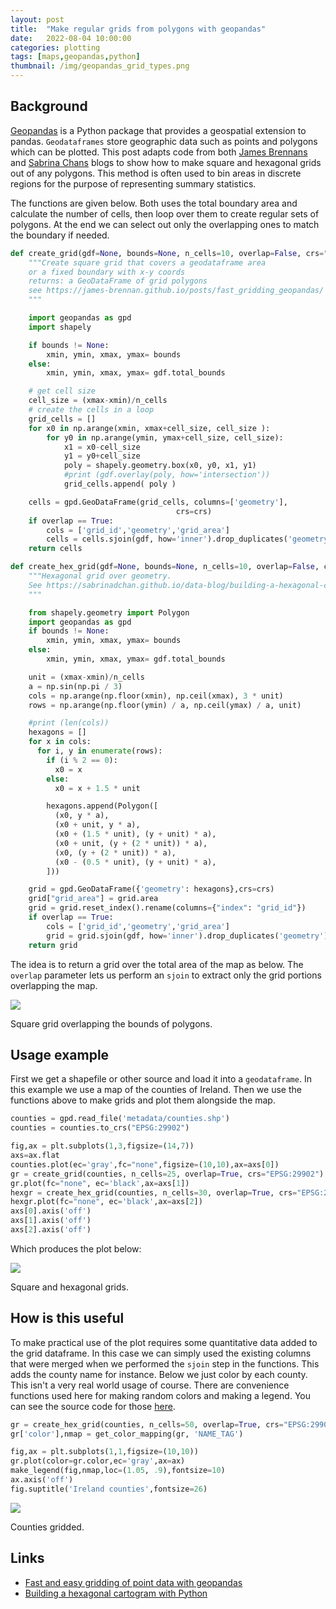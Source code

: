 ```yaml
---
layout: post
title:  "Make regular grids from polygons with geopandas"
date:   2022-08-04 10:00:00
categories: plotting
tags: [maps,geopandas,python]
thumbnail: /img/geopandas_grid_types.png
---
```


## Background

[Geopandas](https://geopandas.readthedocs.io/) is a Python package that provides a geospatial extension to pandas. `Geodataframes` store geographic data such as points and polygons which can be plotted. This post adapts code from both [James Brennans](https://james-brennan.github.io) and [Sabrina Chans](https://sabrinadchan.github.io/) blogs to show how to make square and hexagonal grids out of any polygons. This method is often used to bin areas in discrete regions for the purpose of representing summary statistics.

The functions are given below. Both uses the total boundary area and calculate the number of cells, then loop over them to create regular sets of polygons. At the end we can select out only the overlapping ones to match the boundary if needed.

```python
def create_grid(gdf=None, bounds=None, n_cells=10, overlap=False, crs="EPSG:29902"):
    """Create square grid that covers a geodataframe area
    or a fixed boundary with x-y coords
    returns: a GeoDataFrame of grid polygons
    see https://james-brennan.github.io/posts/fast_gridding_geopandas/
    """

    import geopandas as gpd
    import shapely

    if bounds != None:
        xmin, ymin, xmax, ymax= bounds
    else:
        xmin, ymin, xmax, ymax= gdf.total_bounds

    # get cell size
    cell_size = (xmax-xmin)/n_cells
    # create the cells in a loop
    grid_cells = []
    for x0 in np.arange(xmin, xmax+cell_size, cell_size ):
        for y0 in np.arange(ymin, ymax+cell_size, cell_size):
            x1 = x0-cell_size
            y1 = y0+cell_size
            poly = shapely.geometry.box(x0, y0, x1, y1)
            #print (gdf.overlay(poly, how='intersection'))
            grid_cells.append( poly )

    cells = gpd.GeoDataFrame(grid_cells, columns=['geometry'],
                                     crs=crs)
    if overlap == True:
        cols = ['grid_id','geometry','grid_area']
        cells = cells.sjoin(gdf, how='inner').drop_duplicates('geometry')
    return cells

def create_hex_grid(gdf=None, bounds=None, n_cells=10, overlap=False, crs="EPSG:29902"):
    """Hexagonal grid over geometry.
    See https://sabrinadchan.github.io/data-blog/building-a-hexagonal-cartogram.html
    """

    from shapely.geometry import Polygon
    import geopandas as gpd
    if bounds != None:
        xmin, ymin, xmax, ymax= bounds
    else:
        xmin, ymin, xmax, ymax= gdf.total_bounds

    unit = (xmax-xmin)/n_cells
    a = np.sin(np.pi / 3)
    cols = np.arange(np.floor(xmin), np.ceil(xmax), 3 * unit)
    rows = np.arange(np.floor(ymin) / a, np.ceil(ymax) / a, unit)

    #print (len(cols))
    hexagons = []
    for x in cols:
      for i, y in enumerate(rows):
        if (i % 2 == 0):
          x0 = x
        else:
          x0 = x + 1.5 * unit

        hexagons.append(Polygon([
          (x0, y * a),
          (x0 + unit, y * a),
          (x0 + (1.5 * unit), (y + unit) * a),
          (x0 + unit, (y + (2 * unit)) * a),
          (x0, (y + (2 * unit)) * a),
          (x0 - (0.5 * unit), (y + unit) * a),
        ]))

    grid = gpd.GeoDataFrame({'geometry': hexagons},crs=crs)
    grid["grid_area"] = grid.area
    grid = grid.reset_index().rename(columns={"index": "grid_id"})
    if overlap == True:
        cols = ['grid_id','geometry','grid_area']
        grid = grid.sjoin(gdf, how='inner').drop_duplicates('geometry')
    return grid
```

The idea is to return a grid over the total area of the map as below. The `overlap` parameter lets us perform an `sjoin` to extract only the grid portions overlapping the map.

<div style="width: auto;">
 <img class="small-scaled" src="/img/geopandas_grid.png">
   <p class="caption">Square grid overlapping the bounds of polygons.</p>
</div>

## Usage example

First we get a shapefile or other source and load it into a `geodataframe`. In this example we use a map of the counties of Ireland. Then we use the functions above to make grids and plot them alongside the map.

```python
counties = gpd.read_file('metadata/counties.shp')
counties = counties.to_crs("EPSG:29902")

fig,ax = plt.subplots(1,3,figsize=(14,7))
axs=ax.flat
counties.plot(ec='gray',fc="none",figsize=(10,10),ax=axs[0])
gr = create_grid(counties, n_cells=25, overlap=True, crs="EPSG:29902")
gr.plot(fc="none", ec='black',ax=axs[1])
hexgr = create_hex_grid(counties, n_cells=30, overlap=True, crs="EPSG:29902")
hexgr.plot(fc="none", ec='black',ax=axs[2])
axs[0].axis('off')
axs[1].axis('off')
axs[2].axis('off')
```

Which produces the plot below:

<div style="width: auto;">
 <img class="scaled" src="/img/geopandas_grid_types.png">
   <p class="caption">Square and hexagonal grids.</p>
</div>

## How is this useful

To make practical use of the plot requires some quantitative data added to the grid dataframe. In this case we can simply used the existing columns that were merged when we performed the `sjoin` step in the functions. This adds the county name for instance. Below we just color by each county. This isn't a very real world usage of course. There are convenience functions used here for making random colors and making a legend. You can see the source code for those [here](https://github.com/dmnfarrell/snipgenie/blob/master/snipgenie/plotting.py).

```python
gr = create_hex_grid(counties, n_cells=50, overlap=True, crs="EPSG:29902")
gr['color'],nmap = get_color_mapping(gr, 'NAME_TAG')   

fig,ax = plt.subplots(1,1,figsize=(10,10))
gr.plot(color=gr.color,ec='gray',ax=ax)
make_legend(fig,nmap,loc=(1.05, .9),fontsize=10)
ax.axis('off')
fig.suptitle('Ireland counties',fontsize=26)
```

<div style="width: auto;">
 <img class="scaled" src="/img/geopandas_grids_counties.png">
   <p class="caption">Counties gridded.</p>
</div>


## Links

* [Fast and easy gridding of point data with geopandas](https://james-brennan.github.io/posts/fast_gridding_geopandas/)
* [Building a hexagonal cartogram with Python](https://sabrinadchan.github.io/data-blog/building-a-hexagonal-cartogram.html)
